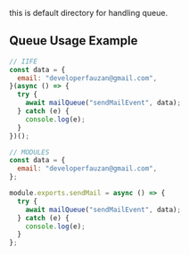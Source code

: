 this is default directory for handling queue.

## Queue Usage Example

```js
// IIFE
const data = {
  email: "developerfauzan@gmail.com",
}(async () => {
  try {
    await mailQueue("sendMailEvent", data);
  } catch (e) {
    console.log(e);
  }
})();

// MODULES
const data = {
  email: "developerfauzan@gmail.com",
};

module.exports.sendMail = async () => {
  try {
    await mailQueue("sendMailEvent", data);
  } catch (e) {
    console.log(e);
  }
};
```
